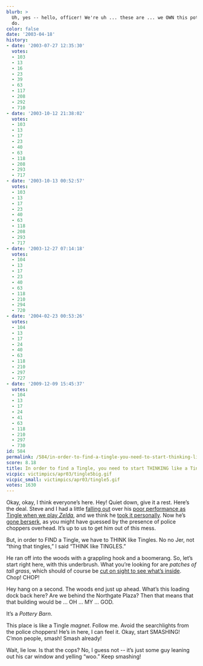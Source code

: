 ```yaml
---
blurb: >
  Uh, yes -- hello, officer! We're uh ... these are ... we OWN this pottery, yes we
  do.
color: false
date: '2003-04-18'
history:
- date: '2003-07-27 12:35:30'
  votes:
  - 103
  - 13
  - 16
  - 23
  - 39
  - 63
  - 117
  - 208
  - 292
  - 710
- date: '2003-10-12 21:38:02'
  votes:
  - 103
  - 13
  - 17
  - 23
  - 40
  - 63
  - 118
  - 208
  - 293
  - 717
- date: '2003-10-13 00:52:57'
  votes:
  - 103
  - 13
  - 17
  - 23
  - 40
  - 63
  - 118
  - 208
  - 293
  - 717
- date: '2003-12-27 07:14:18'
  votes:
  - 104
  - 13
  - 17
  - 23
  - 40
  - 63
  - 118
  - 210
  - 294
  - 720
- date: '2004-02-23 00:53:26'
  votes:
  - 104
  - 13
  - 17
  - 24
  - 40
  - 63
  - 118
  - 210
  - 297
  - 727
- date: '2009-12-09 15:45:37'
  votes:
  - 104
  - 13
  - 17
  - 24
  - 41
  - 63
  - 118
  - 210
  - 297
  - 730
id: 584
permalink: /584/in-order-to-find-a-tingle-you-need-to-start-thinking-like-a-tingle/
score: 8.18
title: In order to find a Tingle, you need to start THINKING like a Tingle.
vicpic: victimpics/apr03/tingle5big.gif
vicpic_small: victimpics/apr03/tingle5.gif
votes: 1630
---
```


Okay, okay, I think everyone’s here. Hey! Quiet down, give it a rest.
Here’s the deal. Steve and I had a little [falling
out](@/victim/580.md) over his [poor performance as Tingle when we
play *Zelda*](@/victim/581.md), and we think he [took it
personally](@/victim/582.md). Now he’s [gone
berserk](@/victim/583.md), as you might have guessed by the presence
of police choppers overhead. It’s up to us to get him out of this mess.

But, in order to FIND a Tingle, we have to THINK like Tingles. No no
Jer, not “thing that tingles,” I said “THINK like TINGLES.”

He ran off into the woods with a grappling hook and a boomerang. So,
let’s start right here, with this underbrush. What you’re looking for
are *patches of tall grass*, which should of course be [cut on sight to
see what’s inside](@/victim/574.md). Chop! CHOP!

Hey hang on a second. The woods end just up ahead. What’s this loading
dock back here? Are we behind the Northgate Plaza? Then that means that
that building would be ... OH ... MY ... GOD.

It’s a *Pottery Barn*.

This place is like a Tingle *magnet*. Follow me. Avoid the searchlights
from the police choppers! He’s in here, I can feel it. Okay, start
SMASHING! C’mon people, smash! Smash already!

Wait, lie low. Is that the cops? No, I guess not -- it’s just some guy
leaning out his car window and yelling “woo.” Keep smashing!